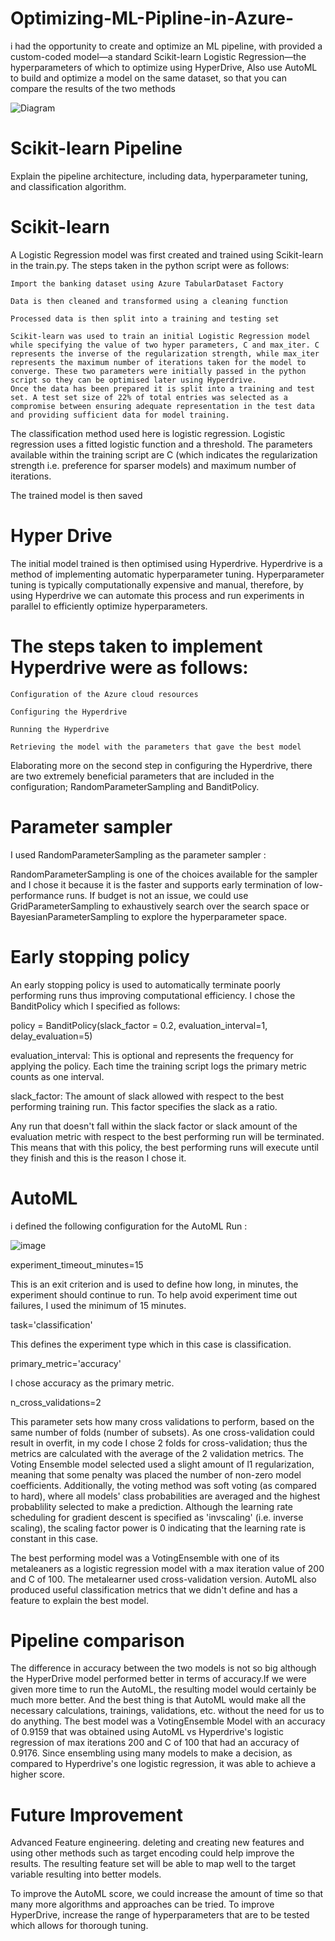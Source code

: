 # Optimizing-ML-Pipline-in-Azure-
i had  the opportunity to create and optimize an ML pipeline, with  provided a custom-coded model—a standard Scikit-learn Logistic Regression—the hyperparameters of which to optimize using HyperDrive, Also use AutoML to build and optimize a model on the same dataset, so that you can compare the results of the two methods

![Diagram](https://user-images.githubusercontent.com/59172649/143721229-830f94d2-e4b1-473d-95a9-2c086826db9f.JPG)
# Scikit-learn Pipeline
Explain the pipeline architecture, including data, hyperparameter tuning, and classification algorithm.
# Scikit-learn

A Logistic Regression model was first created and trained using Scikit-learn in the train.py. The steps taken in the python script were as follows:

    Import the banking dataset using Azure TabularDataset Factory

    Data is then cleaned and transformed using a cleaning function

    Processed data is then split into a training and testing set

    Scikit-learn was used to train an initial Logistic Regression model while specifying the value of two hyper parameters, C and max_iter. C represents the inverse of the regularization strength, while max_iter represents the maximum number of iterations taken for the model to converge. These two parameters were initially passed in the python script so they can be optimised later using Hyperdrive.
    Once the data has been prepared it is split into a training and test set. A test set size of 22% of total entries was selected as a compromise between ensuring adequate representation in the test data and providing sufficient data for model training.

The classification method used here is logistic regression. Logistic regression uses a fitted logistic function and a threshold. The parameters available within the training script are C (which indicates the regularization strength i.e. preference for sparser models) and maximum number of iterations.

The trained model is then saved
# Hyper Drive

The initial model trained is then optimised using Hyperdrive. Hyperdrive is a method of implementing automatic hyperparameter tuning. Hyperparameter tuning is typically computationally expensive and manual, therefore, by using Hyperdrive we can automate this process and run experiments in parallel to efficiently optimize hyperparameters.

# The steps taken to implement Hyperdrive were as follows:

    Configuration of the Azure cloud resources

    Configuring the Hyperdrive

    Running the Hyperdrive

    Retrieving the model with the parameters that gave the best model

Elaborating more on the second step in configuring the Hyperdrive, there are two extremely beneficial parameters that are included in the configuration; RandomParameterSampling and BanditPolicy.


# Parameter sampler

I used RandomParameterSampling as  the parameter sampler :

RandomParameterSampling is one of the choices available for the sampler and I chose it because it is the faster and supports early termination of low-performance runs. If budget is not an issue, we could use GridParameterSampling to exhaustively search over the search space or BayesianParameterSampling to explore the hyperparameter space.

# Early stopping policy

An early stopping policy is used to automatically terminate poorly performing runs thus improving computational efficiency. I chose the BanditPolicy which I specified as follows:

policy = BanditPolicy(slack_factor = 0.2, evaluation_interval=1, delay_evaluation=5)

evaluation_interval: This is optional and represents the frequency for applying the policy. Each time the training script logs the primary metric counts as one interval.

slack_factor: The amount of slack allowed with respect to the best performing training run. This factor specifies the slack as a ratio.

Any run that doesn't fall within the slack factor or slack amount of the evaluation metric with respect to the best performing run will be terminated. This means that with this policy, the best performing runs will execute until they finish and this is the reason I chose it.
# AutoML
i defined the following configuration for the AutoML Run :

![image](https://user-images.githubusercontent.com/59172649/144405310-535c8f58-150f-4c30-8d94-884083a941d9.png)

experiment_timeout_minutes=15

This is an exit criterion and is used to define how long, in minutes, the experiment should continue to run. To help avoid experiment time out failures, I used the minimum of 15 minutes.

task='classification'

This defines the experiment type which in this case is classification.

primary_metric='accuracy'

I chose accuracy as the primary metric.

n_cross_validations=2

This parameter sets how many cross validations to perform, based on the same number of folds (number of subsets). As one cross-validation could result in overfit, in my code I chose 2 folds for cross-validation; thus the metrics are calculated with the average of the 2 validation metrics.
The Voting Ensemble model selected used a slight amount of l1 regularization, meaning that some penalty was placed the number of non-zero model coefficients. Additionally, the voting method was soft voting (as compared to hard), where all models' class probabilities are averaged and the highest probablility selected to make a prediction. Although the learning rate scheduling for gradient descent is specified as 'invscaling' (i.e. inverse scaling), the scaling factor power is 0 indicating that the learning rate is constant in this case.

The best performing model was a VotingEnsemble with one of its metaleaners as a logistic regression model with a max iteration value of 200 and C of 100. The metalearner used cross-validation version. AutoML also produced useful classification metrics that we didn't define and has a feature to explain the best model.
# Pipeline comparison
The difference in accuracy between the two models is not so big although the HyperDrive model performed better in terms of accuracy.If we were given more time to run the AutoML, the resulting model would certainly be much more better. And the best thing is that AutoML would make all the necessary calculations, trainings, validations, etc. without the need for us to do anything. 
The best model was a VotingEnsemble Model with an accuracy of 0.9159 that was obtained using AutoML vs Hyperdrive's logistic regression of max iterations 200 and C of 100 that had an accuracy of 0.9176. Since ensembling using many models to make a decision, as compared to Hyperdrive's one logistic regression, it was able to achieve a higher score.
# Future Improvement
Advanced Feature engineering. deleting and creating new features and using other methods such as target encoding could help improve the results. The resulting feature set will be able to map well to the target variable resulting into better models.

To improve the AutoML score, we could increase the amount of time so that many more algorithms and approaches can be tried. To improve HyperDrive, increase the range of hyperparameters that are to be tested which allows for thorough tuning.
